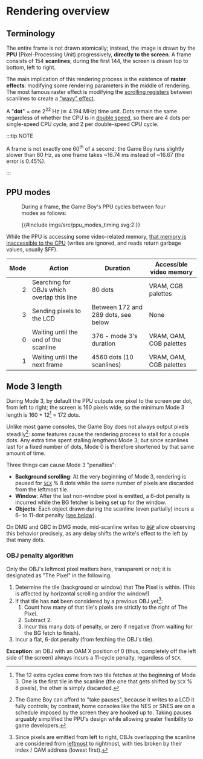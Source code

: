 # Rendering overview

## Terminology

The entire frame is not drawn atomically; instead, the image is drawn by the **<abbr>PPU</abbr>** (Pixel-Processing Unit) progressively, **directly to the screen**.
A frame consists of 154 **scanlines**; during the first 144, the screen is drawn top to bottom, left to right.

The main implication of this rendering process is the existence of **raster effects**: modifying some rendering parameters in the middle of rendering.
The most famous raster effect is modifying the [scrolling registers](<#LCD Position and Scrolling>) between scanlines to create a ["wavy" effect](https://gbdev.io/guides/deadcscroll#effects).

A "**dot**" = one 2<sup>22</sup> Hz (≅ 4.194 MHz) time unit.
Dots remain the same regardless of whether the CPU is in [double speed](<#FF4D — KEY1 (CGB Mode only): Prepare speed switch>), so there are 4 dots per single-speed CPU cycle, and 2 per double-speed CPU cycle.

:::tip NOTE

A frame is not exactly one 60<sup>th</sup> of a second: the Game Boy runs slightly slower than 60 Hz, as one frame takes ~16.74 ms instead of ~16.67 (the error is 0.45%).

:::

## PPU modes

<figure><figcaption>

During a frame, the Game Boy's PPU cycles between four modes as follows:

</figcaption>

{{#include imgs/src/ppu_modes_timing.svg:2:}}

</figure>

While the PPU is accessing some video-related memory, [that memory is inaccessible to the CPU](<#Accessing VRAM and OAM>) (writes are ignored, and reads return garbage values, usually $FF).

Mode | Action                                     | Duration                             | Accessible video memory
----:|--------------------------------------------|--------------------------------------|-------------------------
  2  | Searching for OBJs which overlap this line | 80 dots                              | VRAM, CGB palettes
  3  | Sending pixels to the LCD                  | Between 172 and 289 dots, see below  | None
  0  | Waiting until the end of the scanline      | 376 - mode 3's duration              | VRAM, OAM, CGB palettes
  1  | Waiting until the next frame               | 4560 dots (10 scanlines)             | VRAM, OAM, CGB palettes

## Mode 3 length

During Mode 3, by default the PPU outputs one pixel to the screen per dot, from left to right; the screen is 160 pixels wide, so the minimum Mode 3 length is 160 + 12[^first12] = 172 dots.

Unlike most game consoles, the Game Boy does not always output pixels steadily[^crt]: some features cause the rendering process to stall for a couple dots.
Any extra time spent stalling *lengthens* Mode 3; but since scanlines last for a fixed number of dots, Mode 0 is therefore shortened by that same amount of time.

Three things can cause Mode 3 "penalties":

- **Background scrolling**: At the very beginning of Mode 3, rendering is paused for [`SCX`](<#FF42–FF43 — SCY, SCX: Background viewport Y position, X position>) % 8 dots while the same number of pixels are discarded from the leftmost tile.
- **Window**: After the last non-window pixel is emitted, a 6-dot penalty is incurred while the BG fetcher is being set up for the window.
- **Objects**: Each object drawn during the scanline (even partially) incurs a 6- to 11-dot penalty ([see below](<#OBJ penalty algorithm>)).

On DMG and GBC in DMG mode, mid-scanline writes to [`BGP`](<#FF47 — BGP (Non-CGB Mode only): BG palette data>) allow observing this behavior precisely, as any delay shifts the write's effect to the left by that many dots.

### OBJ penalty algorithm

Only the OBJ's leftmost pixel matters here, transparent or not; it is designated as "The Pixel" in the following.

1. Determine the tile (background or window) that The Pixel is within. (This is affected by horizontal scrolling and/or the window!)
2. If that tile has **not** been considered by a previous OBJ yet[^order]:
   1. Count how many of that tile's pixels are strictly to the right of The Pixel.
   2. Subtract 2.
   3. Incur this many dots of penalty, or zero if negative (from waiting for the BG fetch to finish).
3. Incur a flat, 6-dot penalty (from fetching the OBJ's tile).

**Exception**: an OBJ with an OAM X position of 0 (thus, completely off the left side of the screen) always incurs a 11-cycle penalty, regardless of `SCX`.


[^first12]: The 12 extra cycles come from two tile fetches at the beginning of Mode 3. One is the first tile in the scanline (the one that gets shifted by `SCX` % 8 pixels), the other is simply discarded.

[^crt]: The Game Boy can afford to "take pauses", because it writes to a LCD it fully controls; by contrast, home consoles like the NES or SNES are on a schedule imposed by the screen they are hooked up to. Taking pauses arguably simplified the PPU's design while allowing greater flexibility to game developers.

[^order]: Since pixels are emitted from left to right, OBJs overlapping the scanline are considered from [leftmost](<#Byte 1 — X Position>) to rightmost, with ties broken by their index / OAM address (lowest first).

